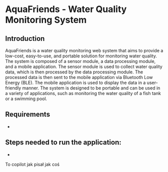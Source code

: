 # AquaFriends - Water Quality Monitoring System

## Introduction

AquaFriends is a water quality monitoring web system that aims to provide a low-cost, easy-to-use, and portable solution for monitoring water quality. The system is composed of a sensor module, a data processing module, and a mobile application. The sensor module is used to collect water quality data, which is then processed by the data processing module. The processed data is then sent to the mobile application via Bluetooth Low Energy (BLE). The mobile application is used to display the data in a user-friendly manner. The system is designed to be portable and can be used in a variety of applications, such as monitoring the water quality of a fish tank or a swimming pool.

## Requirements

-

## Steps needed to run the application:

-

To copilot jak pisał jak coś
